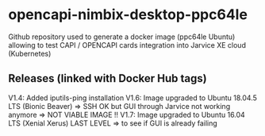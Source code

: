 # opencapi-nimbix-desktop-ppc64le
Github repository used to generate a docker image (ppc64le Ubuntu) allowing to test CAPI / OPENCAPI cards integration into Jarvice XE cloud (Kubernetes)

## Releases (linked with Docker Hub tags)
V1.4: Added iputils-ping installation
V1.6: Image upgraded to Ubuntu 18.04.5 LTS (Bionic Beaver) => SSH OK but GUI through Jarvice not working anymore => NOT VIABLE IMAGE !!
V1.7: Image upgraded to Ubuntu 16.04 LTS (Xenial Xerus) LAST LEVEL => to see if GUI is already failing

